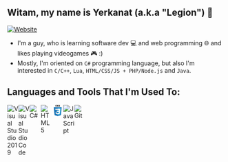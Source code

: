 ## Witam, my name is Yerkanat (a.k.a "Legion") 👋

[![Website](https://img.shields.io/website?label=legion2809.github.io&style=for-the-badge&url=https%3A%2F%2Flegion2809.github.io)](https://legion2809.github.io)

- I'm a guy, who is learning software dev :computer: and web programming :globe_with_meridians: and likes playing videogames :video_game: :)
- Mostly, I'm oriented on `C#` programming language, but also I'm interested in `C/C++`, `Lua`, `HTML/CSS/JS + PHP/Node.js` and `Java`.

## Languages and Tools That I'm Used To:

<img align="left" title="Visual Studio 2019" alt="Visual Studio 2019" width="26px" src="https://upload.wikimedia.org/wikipedia/commons/5/59/Visual_Studio_Icon_2019.svg" />
<img align="left" title="Visual Studio Code" alt="Visual Studio Code" width="26px" src="https://cdn.cdnlogo.com/logos/v/82/visual-studio-code.svg" />
<img align="left" title="C#" alt="C#" width="26px" src="https://cdn.cdnlogo.com/logos/c/27/c.svg" />
<img align="left" title="HTML5" alt="HTML5" width="26px" src="https://upload.wikimedia.org/wikipedia/commons/6/61/HTML5_logo_and_wordmark.svg" />
<img align="left" title="CSS3" alt="CSS3" width="26px" src="https://raw.githubusercontent.com/github/explore/80688e429a7d4ef2fca1e82350fe8e3517d3494d/topics/css/css.png" />
<img align="left" title="JavaScript" alt="JavaScript" width="26px" src="https://upload.wikimedia.org/wikipedia/commons/9/99/Unofficial_JavaScript_logo_2.svg" />
<img align="left" title="Git" alt="Git" width="26px" src="https://upload.wikimedia.org/wikipedia/commons/3/3f/Git_icon.svg" />

<!--
**legion2809/legion2809** is a ✨ _special_ ✨ repository because its `README.md` (this file) appears on your GitHub profile.

Here are some ideas to get you started:

- 🔭 I’m currently working on ...
- 🌱 I’m currently learning ...
- 👯 I’m looking to collaborate on ...
- 🤔 I’m looking for help with ...
- 💬 Ask me about ...
- 📫 How to reach me: ...
- 😄 Pronouns: ...
- ⚡ Fun fact: ...
-->

